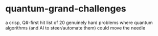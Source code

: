 # quantum-grand-challenges
a crisp, Q#-first hit list of 20 genuinely hard problems where quantum algorithms (and AI to steer/automate them) could move the needle
